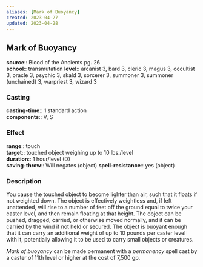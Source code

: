 ```yaml
---
aliases: [Mark of Buoyancy]
created: 2023-04-27
updated: 2023-04-28
---
```


## Mark of Buoyancy

**source**:: Blood of the Ancients pg. 26  
**school**:: transmutation
**level**:: arcanist 3, bard 3, cleric 3, magus 3, occultist 3, oracle 3, psychic 3, skald 3, sorcerer 3, summoner 3, summoner (unchained) 3, warpriest 3, wizard 3

### Casting

**casting-time**:: 1 standard action  
**components**:: V, S

### Effect

**range**:: touch  
**target**:: touched object weighing up to 10 lbs./level  
**duration**:: 1 hour/level (D)  
**saving-throw**:: Will negates (object)
**spell-resistance**:: yes (object)

### Description

You cause the touched object to become lighter than air, such that it floats if not weighted down. The object is effectively weightless and, if left unattended, will rise to a number of feet off the ground equal to twice your caster level, and then remain floating at that height. The object can be pushed, dragged, carried, or otherwise moved normally, and it can be carried by the wind if not held or secured. The object is buoyant enough that it can carry an additional weight of up to 10 pounds per caster level with it, potentially allowing it to be used to carry small objects or creatures.  
  
*Mark of buoyancy* can be made permanent with a *permanency* spell cast by a caster of 11th level or higher at the cost of 7,500 gp.
